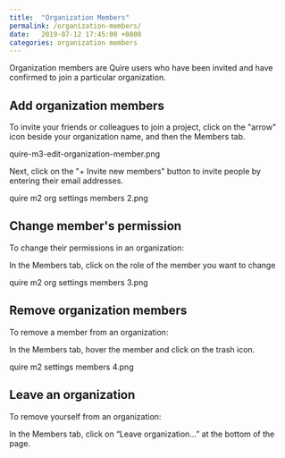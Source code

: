 ```yaml
---
title:  "Organization Members"
permalink: /organization-members/
date:   2019-07-12 17:45:00 +0800
categories: organization members
---
```

Organization members are Quire users who have been invited and have confirmed to join a particular organization.

## Add organization members

To invite your friends or colleagues to join a project, click on the "arrow" icon beside your organization name, and then the Members tab.

quire-m3-edit-organization-member.png

Next, click on the "+ Invite new members" button to invite people by entering their email addresses.

quire m2 org settings members 2.png

## Change member's permission

To change their permissions in an organization:

In the Members tab, click on the role of the member you want to change

quire m2 org settings members 3.png

## Remove organization members

To remove a member from an organization:

In the Members tab, hover the member and click on the trash icon.

quire m2 settings members 4.png

## Leave an organization

To remove yourself from an organization:

In the Members tab, click on “Leave organization...” at the bottom of the page.

